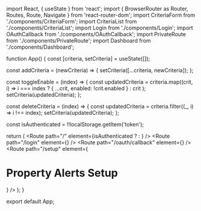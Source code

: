 import React, { useState } from 'react';
import { BrowserRouter as Router, Routes, Route, Navigate } from 'react-router-dom';
import CriteriaForm from './components/CriteriaForm';
import CriteriaList from './components/CriteriaList';
import Login from './components/Login';
import OAuthCallback from './components/OAuthCallback';
import PrivateRoute from './components/PrivateRoute';
import Dashboard from './components/Dashboard';

function App() {
  const [criteria, setCriteria] = useState([]);

  const addCriteria = (newCriteria) => {
    setCriteria([...criteria, newCriteria]);
  };

  const toggleEnable = (index) => {
    const updatedCriteria = criteria.map((crit, i) =>
      i === index ? { ...crit, enabled: !crit.enabled } : crit
    );
    setCriteria(updatedCriteria);
  };

  const deleteCriteria = (index) => {
    const updatedCriteria = criteria.filter((_, i) => i !== index);
    setCriteria(updatedCriteria);
  };

  const isAuthenticated = !!localStorage.getItem('token');

  return (
    <Router>
       <Routes>
          <Route path="/" element={isAuthenticated ? <Navigate to="/dashboard" /> : <Login />} />
            <Route path="/login" element={<Login />} />
            <Route path="/oauth/callback" element={<OAuthCallback />} />
            <PrivateRoute path="/dashboard" component={Dashboard} />
            <Route path="/setup" element={
              <div className="App">
                <h1>Property Alerts Setup</h1>
                <CriteriaForm onAddCriteria={addCriteria} />
                <CriteriaList 
                  criteria={criteria}
                  onToggleEnable={toggleEnable}
                  onDelete={deleteCriteria}
                />
              </div>
            } />
          </Routes>
        </Router> 
  );
}

export default App;





